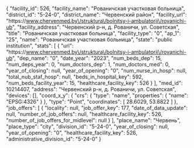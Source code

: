 {
    "facility_id": 526,
    "facility_name": "Рованичская участковая больница",
    "district_id": "5-24-0",
    "district_name": "Червенский район",
    "facility_url": "https:\/\/www.chervenmed.by\/struktura\/bolnitsy-i-ambulatorii\/rovanichi-ub",
    "facility_address": "Червенский р-н, д. Рованичи, ул. Советская",
    "title": "Рованичская участковая больница",
    "facility_type": "0",
    "ap_1": "25",
    "name": "Рованичская участковая больница",
    "state": "public institution",
    "stats": [
        {
            "url": "https:\/\/www.chervenmed.by\/struktura\/bolnitsy-i-ambulatorii\/rovanichi-ub",
            "dep_name": "0",
            "date_year": "2023",
            "num_beds_dep": 15,
            "num_deps_year": 0,
            "num_doctors_dep": 1,
            "num_doctors_med": 0,
            "year_of_closing": null,
            "year_of_opening": "0",
            "num_nurse_in_hosp": null,
            "total_nub_staf_hosp": null,
            "beds_in_hospital_key": 592,
            "num_beds_facility_year": 15,
            "healthcare_facility_key": 526
        }
    ],
    "med_id": 10214407,
    "address": "Червенский р-н, д. Рованичи, ул. Советская",
    "devices": [],
    "coord_x_y": {
        "crs": {
            "type": "name",
            "properties": {
                "name": "EPSG:4326"
            }
        },
        "type": "Point",
        "coordinates": [
            28.6029,
            53.8822
        ]
    },
    "job_offers": [
        {
            "locality": null,
            "job_offer_key": 177,
            "date_of_data_update": null,
            "number_of_job_offers": null,
            "healthcare_facility_key": 526,
            "number_of_job_offers_for_midlevel": null
        }
    ],
    "place_name": "Червень",
    "place_type": "city",
    "division_id": "5-24-0",
    "year_of_closing": null,
    "year_of_opening": "0",
    "healthcare_facility_key": 526,
    "administrative_division_id": "5-24-0"
}